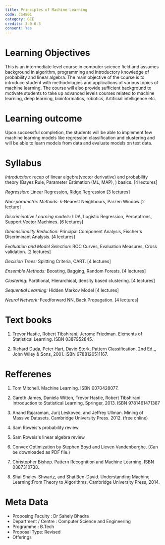 ```yaml
---
title: Principles of Machine Learning 
code: CS4801
category: GCE
credits: 3-0-0-3
consent: Yes
---
```

# Learning Objectives

This is an intermediate level course in computer science field and assumes background in algorithm, programming and introductory knowledge of probability and linear algebra. The main objective of the course is to introduce student with methodologies and applications of various topics of machine learning.  The course will also provide sufficient background to motivate students to take up advanced levels courses related to machine learning, deep learning, bioinformatics, robotics, Artificial intelligence etc. 

# Learning outcome

Upon successful completion, the students will be able to  implement few machine learning models like regression classification and clustering and will be able to learn models from data and evaluate models on test data. 

# Syllabus

*Introduction:* recap  of  linear  algebra(vector  derivative)  and probability  theory  (Bayes  Rule,  Parameter  Estimation  (ML,  MAP),  )  basics.  [4 lectures]

*Regression:* Linear  Regression,  Ridge  Regression  [3  lectures]

 
*Non-parametric  Methods:*  k-Nearest  Neighbours,  Parzen  Window.[2 lecture]

*Discriminative  Learning  models:*  LDA,  Logistic  Regression,  Perceptrons, Support  Vector  Machines.  [6  lectures]

*Dimensionality  Reduction:*  Principal  Component  Analysis,  Fischer's  Discriminant Analysis.  [4  lectures]

*Evaluation  and  Model  Selection:*  ROC  Curves,  Evaluation  Measures,  Cross validation. [2  lectures]

*Decision  Trees:*  Splitting  Criteria,  CART. [4  lectures]

*Ensemble  Methods:*  Boosting,  Bagging,  Random  Forests.  [4  lectures]

*Clustering:*  Partitional,  Hierarchical,  density  based  clustering.  [4  lectures]

*Sequential  Learning:*  Hidden  Markov  Model [4  lectures]

*Neural  Network:*  Feedforward  NN, Back Propagation. [4  lectures]

# Text books

1. Trevor  Hastie,  Robert  Tibshirani,  Jerome  Friedman. Elements  of  Statistical Learning.  ISBN  0387952845.

2. Richard  Duda,  Peter  Hart,  David  Stork.  Pattern  Classification,  2nd  Ed.,,  John Wiley  &  Sons,  2001.  ISBN  9788126511167.



# Refferenes

1. Tom Mitchell. Machine Learning. ISBN 0070428077.

2. Gareth James, Daniela Witten, Trevor Hastie, Robert Tibshirani. Introduction to Statistical Learning,  Springer, 2013. ISBN 9781461471387

3. Anand Rajaraman, Jurij Leskovec, and Jeffrey Ullman. Mining of Massive Datasets. Cambridge University Press. 2012. (free online)

4. Sam Roweis's probability review

5. Sam Roweis's linear algebra review

6. Convex Optimization by Stephen Boyd and Lieven Vandenberghe. (Can be downloaded as PDF file.)

7. Christopher  Bishop.  Pattern  Recognition  and  Machine  Learning.  ISBN 0387310738.

8. Shai  Shalev-Shwartz,  and  Shai  Ben-David. Understanding  Machine  Learning:From  Theory  to  Algorithms,  Cambridge  University  Press,  2014.


# Meta Data	 	 	
 
* Proposing Faculty : Dr Sahely Bhadra
* Department / Centre : Computer Science and Engineering
* Programme : B.Tech
* Proposal Type: Revised
* Offerings
